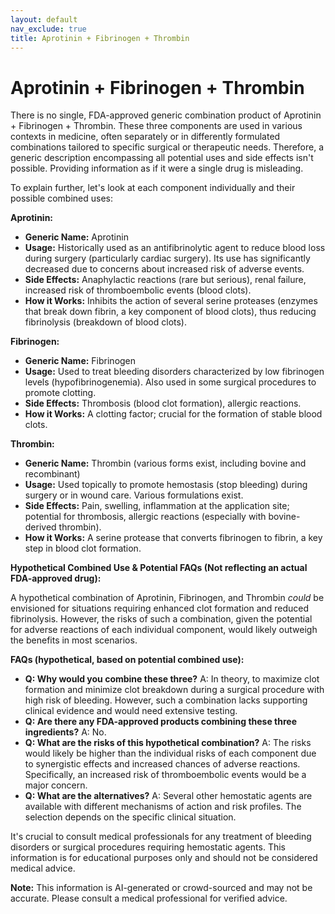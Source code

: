 ```yaml
---
layout: default
nav_exclude: true
title: Aprotinin + Fibrinogen + Thrombin
---
```


# Aprotinin + Fibrinogen + Thrombin

There is no single, FDA-approved generic combination product of Aprotinin + Fibrinogen + Thrombin.  These three components are used in various contexts in medicine, often separately or in differently formulated combinations tailored to specific surgical or therapeutic needs.  Therefore, a generic description encompassing all potential uses and side effects isn't possible.  Providing information as if it were a single drug is misleading.

To explain further, let's look at each component individually and their possible combined uses:


**Aprotinin:**

* **Generic Name:** Aprotinin
* **Usage:**  Historically used as an antifibrinolytic agent to reduce blood loss during surgery (particularly cardiac surgery).  Its use has significantly decreased due to concerns about increased risk of adverse events.
* **Side Effects:**  Anaphylactic reactions (rare but serious), renal failure, increased risk of thromboembolic events (blood clots).
* **How it Works:** Inhibits the action of several serine proteases (enzymes that break down fibrin, a key component of blood clots), thus reducing fibrinolysis (breakdown of blood clots).


**Fibrinogen:**

* **Generic Name:** Fibrinogen
* **Usage:** Used to treat bleeding disorders characterized by low fibrinogen levels (hypofibrinogenemia). Also used in some surgical procedures to promote clotting.
* **Side Effects:**  Thrombosis (blood clot formation), allergic reactions.
* **How it Works:**  A clotting factor; crucial for the formation of stable blood clots.


**Thrombin:**

* **Generic Name:** Thrombin (various forms exist, including bovine and recombinant)
* **Usage:**  Used topically to promote hemostasis (stop bleeding) during surgery or in wound care.  Various formulations exist.
* **Side Effects:**  Pain, swelling, inflammation at the application site; potential for thrombosis, allergic reactions (especially with bovine-derived thrombin).
* **How it Works:**  A serine protease that converts fibrinogen to fibrin, a key step in blood clot formation.


**Hypothetical Combined Use & Potential FAQs (Not reflecting an actual FDA-approved drug):**

A hypothetical combination of Aprotinin, Fibrinogen, and Thrombin *could* be envisioned for situations requiring enhanced clot formation and reduced fibrinolysis. However, the risks of such a combination, given the potential for adverse reactions of each individual component, would likely outweigh the benefits in most scenarios.


**FAQs (hypothetical, based on potential combined use):**

* **Q: Why would you combine these three?** A: In theory, to maximize clot formation and minimize clot breakdown during a surgical procedure with high risk of bleeding.  However, such a combination lacks supporting clinical evidence and would need extensive testing.
* **Q: Are there any FDA-approved products combining these three ingredients?** A: No.
* **Q: What are the risks of this hypothetical combination?** A:  The risks would likely be higher than the individual risks of each component due to synergistic effects and increased chances of adverse reactions.  Specifically, an increased risk of thromboembolic events would be a major concern.
* **Q: What are the alternatives?** A: Several other hemostatic agents are available with different mechanisms of action and risk profiles.  The selection depends on the specific clinical situation.


It's crucial to consult medical professionals for any treatment of bleeding disorders or surgical procedures requiring hemostatic agents. This information is for educational purposes only and should not be considered medical advice.


**Note:** This information is AI-generated or crowd-sourced and may not be accurate. Please consult a medical professional for verified advice.